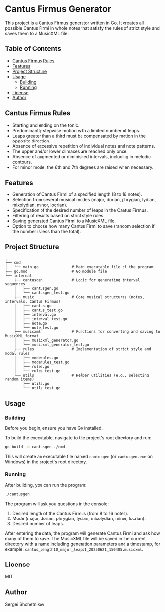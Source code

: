 # Cantus Firmus Generator

This project is a Cantus Firmus generator written in Go. It creates all possible Cantus Firmi in whole notes that satisfy the rules of strict style and saves them to a MusicXML file.

## Table of Contents
- [Cantus Firmus Rules](#cantus-firmus-rules)
- [Features](#features)
- [Project Structure](#project-structure)
- [Usage](#usage)
  - [Building](#building)
  - [Running](#running)
- [License](#license)
- [Author](#author)

## Cantus Firmus Rules

- Starting and ending on the tonic.
- Predominantly stepwise motion with a limited number of leaps.
- Leaps greater than a third must be compensated by motion in the opposite direction.
- Absence of excessive repetition of individual notes and note patterns.
- The upper and/or lower climaxes are reached only once.
- Absence of augmented or diminished intervals, including in melodic contours.
- For minor mode, the 6th and 7th degrees are raised when necessary.

## Features

- Generation of Cantus Firmi of a specified length (8 to 16 notes).
- Selection from several musical modes (major, dorian, phrygian, lydian, mixolydian, minor, locrian).
- Specification of the desired number of leaps in the Cantus Firmus.
- Filtering of results based on strict style rules.
- Saving generated Cantus Firmi to a MusicXML file.
- Option to choose how many Cantus Firmi to save (random selection if the number is less than the total).

## Project Structure

```
.
├── cmd
│   └── main.go               # Main executable file of the program
├── go.mod                    # Go module file
└── internal
    ├── cantusgen             # Logic for generating interval sequences
    │   ├── cantusgen.go
    │   └── cantusgen_test.go
    ├── music                 # Core musical structures (notes, intervals, Cantus Firmus)
    │   ├── cantus.go
    │   ├── cantus_test.go
    │   ├── interval.go
    │   ├── interval_test.go
    │   ├── note.go
    │   └── note_test.go
    ├── musicxml              # Functions for converting and saving to MusicXML format
    │   ├── musicxml_generator.go
    │   └── musicxml_generator_test.go
    ├── rules                 # Implementation of strict style and modal rules
    │   ├── moderules.go
    │   ├── moderules_test.go
    │   ├── rules.go
    │   └── rules_test.go
    └── utils                 # Helper utilities (e.g., selecting random items)
        ├── utils.go
        └── utils_test.go
```

## Usage

### Building

Before you begin, ensure you have Go installed.

To build the executable, navigate to the project's root directory and run:

```bash
go build -o cantusgen ./cmd
```

This will create an executable file named `cantusgen` (or `cantusgen.exe` on Windows) in the project's root directory.

### Running

After building, you can run the program:

```bash
./cantusgen
```

The program will ask you questions in the console:

1. Desired length of the Cantus Firmus (from 8 to 16 notes).
2. Mode (major, dorian, phrygian, lydian, mixolydian, minor, locrian).
3. Desired number of leaps.

After entering the data, the program will generate Cantus Firmi and ask how many of them to save. The MusicXML file will be saved in the current directory with a name including generation parameters and a timestamp, for example: `cantus_length10_major_leaps1_20250621_150405.musicxml`.

## License

MIT

## Author

Sergei Shchetnikov
